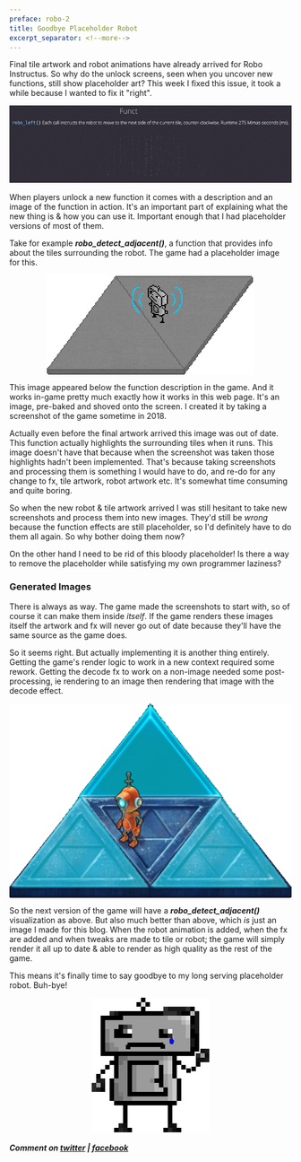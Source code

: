 ```yaml
---
preface: robo-2
title: Goodbye Placeholder Robot
excerpt_separator: <!--more-->
---
```

Final tile artwork and robot animations have already arrived for Robo Instructus. So why do the unlock screens, seen when you uncover new functions, still show placeholder art? This week I fixed this issue, it took a while because I wanted to fix it "right".

![](/assets/2019-02-22/top.gif "Decoding post-process fx for generated images")

<!--more-->
When players unlock a new function it comes with a description and an image of the function in action. It's an important part of explaining what the new thing is & how you can use it. Important enough that I had placeholder versions of most of them.

Take for example ***robo_detect_adjacent()***, a function that provides info about the tiles surrounding the robot. The game had a placeholder image for this.

<p align="center">
  <img align="center" src="/assets/2019-02-22/placeholder-detect-adjacent.png" title="Detecting in alpha-1" />
</p>

This image appeared below the function description in the game. And it works in-game pretty much exactly how it works in this web page. It's an image, pre-baked and shoved onto the screen. I created it by taking a screenshot of the game sometime in 2018.

Actually even before the final artwork arrived this image was out of date. This function actually highlights the surrounding tiles when it runs. This image doesn't have that because when the screenshot was taken those highlights hadn't been implemented. That's because taking screenshots and processing them is something I would have to do, and re-do for any change to fx, tile artwork, robot artwork etc. It's somewhat time consuming and quite boring.

So when the new robot & tile artwork arrived I was still hesitant to take new screenshots and process them into new images. They'd still be _wrong_ because the function effects are still placeholder, so I'd definitely have to do them all again. So why bother doing them now?

On the other hand I need to be rid of this bloody placeholder! Is there a way to remove the placeholder while satisfying my own programmer laziness?

### Generated Images
There is always as way. The game made the screenshots to start with, so of course it can make them inside _itself_. If the game renders these images itself the artwork and fx will never go out of date because they'll have the same source as the game does.

So it seems right. But actually implementing it is another thing entirely. Getting the game's render logic to work in a new context required some rework. Getting the decode fx to work on a non-image needed some post-processing, ie rendering to an image then rendering that image with the decode effect.

<p align="center">
  <img align="center" src="/assets/2019-02-22/native-detect-adjacent.png" title="It'll be like this, but on the other hand exactly not this" />
</p>

So the next version of the game will have a ***robo_detect_adjacent()*** visualization as above. But also much better than above, which _is_ just an image I made for this blog. When the robot animation is added, when the fx are added and when tweaks are made to tile or robot; the game will simply render it all up to date & able to render as high quality as the rest of the game.

This means it's finally time to say goodbye to my long serving placeholder robot. Buh-bye!

<p align="center">
  <img align="center" src="/assets/2019-02-22/bye-robot.png" title="Pull yourself together mate, placeholder panda was cuter anyway" />
</p>

##### Comment on [twitter](https://twitter.com/bigabgames/status/1098970500460695552) | [facebook](https://www.facebook.com/bigabgames/videos/472094523324979)
